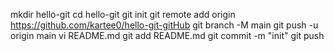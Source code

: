 mkdir hello-git
cd hello-git
git init
git remote add origin https://github.com/kartee0/hello-git-gitHub
git branch -M main
git push -u origin main
vi README.md
git add README.md
git commit -m "init"
git push
